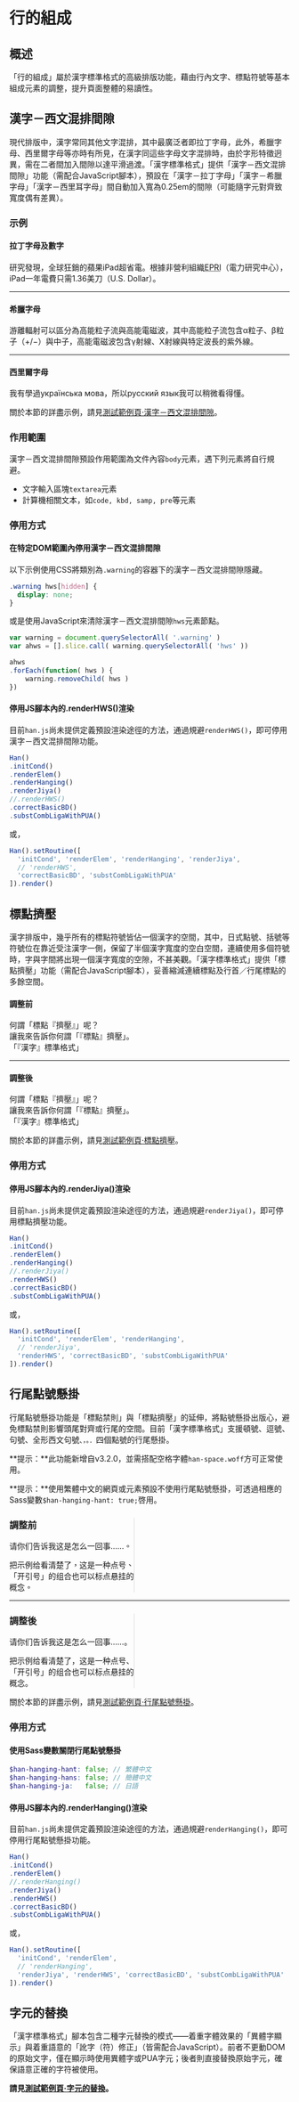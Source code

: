 
行的組成
=======
 概述 <!-- #gaishu -->
------
「行的組成」屬於漢字標準格式的高級排版功能，藉由行內文字、標點符號等基本組成元素的調整，提升頁面整體的易讀性。

 漢字－西文混排間隙 <!-- #hanzi-xiwen_hunpai_jianxi -->
-----------------
現代排版中，漢字常同其他文字混排，其中最廣泛者即拉丁字母，此外，希臘字母、西里爾字母等亦時有所見，在漢字同這些字母文字混排時，由於字形特徵迥異，需在二者間加入間隙以達平滑過渡。「漢字標準格式」提供「漢字－西文混排間隙」功能（需配合JavaScript腳本），預設在「漢字－拉丁字母」「漢字－希臘字母」「漢字－西里耳字母」間自動加入寬為0.25em的間隙（可能隨字元對齊致寬度偶有差異）。

### 示例 <!-- #hanzi-xiwen_hunpai_jianxi-shili -->

<div class='example'>

#### 拉丁字母及數字
研究發現，全球狂銷的蘋果iPad超省電。根據非營利組織<abbr lang="en" title="Electric Power Research Institute">EPRI</abbr>（電力研究中心），iPad一年電費只需1.36美刀（U.S. Dollar）。

***
#### 希臘字母
游離輻射可以區分為高能粒子流與高能電磁波，其中高能粒子流包含α粒子、β粒子（+/−）與中子，高能電磁波包含γ射線、X射線與特定波長的紫外線。

***
#### 西里爾字母
我有學過<span lang="uk">українська мова</span>，所以<span lang="ru">русский язык</span>我可以稍微看得懂。
</div>

關於本節的詳盡示例，請見[測試範例頁·漢字－西文混排間隙][hws]。

[hws]: http://ethantw.github.io/Han/latest/hws.html

### 作用範圍 <!-- #hanzi-xiwen_hunpai_jianxi-zuoyong_fanwei -->
漢字－西文混排間隙預設作用範圍為文件內容`body`元素，遇下列元素將自行規避。

- 文字輸入區塊`textarea`元素
- 計算機相關文本，如`code, kbd, samp, pre`等元素

### 停用方式 <!-- #hanzi-xiwen_hunpai_jianxi-tingyong_fangshi -->
#### 在特定DOM範圍內停用漢字－西文混排間隙
以下示例使用CSS將類別為`.warning`的容器下的漢字－西文混排間隙隱藏。

```css
.warning hws[hidden] {
  display: none;
}
```

或是使用JavaScript來清除漢字－西文混排間隙`hws`元素節點。

```javascript
var warning = document.querySelectorAll( '.warning' )
var ahws = [].slice.call( warning.querySelectorAll( 'hws' ))

ahws
.forEach(function( hws ) {
	warning.removeChild( hws )
})
```

#### 停用JS腳本內的.renderHWS()渲染
目前`han.js`尚未提供定義預設渲染途徑的方法，通過規避`renderHWS()`，即可停用漢字－西文混排間隙功能。

```javascript
Han()
.initCond()
.renderElem()
.renderHanging()
.renderJiya()
//.renderHWS()
.correctBasicBD()
.substCombLigaWithPUA()
```

或，

```javascript
Han().setRoutine([
  'initCond', 'renderElem', 'renderHanging', 'renderJiya',
  // 'renderHWS',
  'correctBasicBD', 'substCombLigaWithPUA'
]).render()
```

 標點擠壓 <!-- #biaodian_jiya -->
--------- 
漢字排版中，幾乎所有的標點符號皆佔一個漢字的空間，其中，日式點號、括號等符號位在靠近受注漢字一側，保留了半個漢字寬度的空白空間，連續使用多個符號時，字與字間將出現一個漢字寬度的空隙，不甚美觀。「漢字標準格式」提供「標點擠壓」功能（需配合JavaScript腳本），妥善縮減連續標點及行首／行尾標點的多餘空間。

<div class='example'>
<style scoped>
.reset h-char h-cs,
.han-space .reset h-hangable h-char h-cs:lang(zh) {
  display: inline-block !important;
  width: .5em;
}
</style>

<div class='reset'>

#### 調整前
何謂「標點『擠壓』」呢？  
讓我來告訴你何謂「『標點』擠壓」。  
「『漢字』標準格式」
</div>

***
#### 調整後
何謂「標點『擠壓』」呢？  
讓我來告訴你何謂「『標點』擠壓」。  
「『漢字』標準格式」
</div> 

關於本節的詳盡示例，請見[測試範例頁·標點擠壓][jiya]。

[jiya]: http://ethantw.github.io/Han/latest/jiya.html

### 停用方式 <!-- #biaodian_jiya-tingyong_fangshi -->
#### 停用JS腳本內的.renderJiya()渲染
目前`han.js`尚未提供定義預設渲染途徑的方法，通過規避`renderJiya()`，即可停用標點擠壓功能。

```javascript
Han()
.initCond()
.renderElem()
.renderHanging()
//.renderJiya()
.renderHWS()
.correctBasicBD()
.substCombLigaWithPUA()
```

或，

```javascript
Han().setRoutine([
  'initCond', 'renderElem', 'renderHanging',
  // 'renderJiya',
  'renderHWS', 'correctBasicBD', 'substCombLigaWithPUA'
]).render()
```

 行尾點號懸掛 <!-- #hangwei_dianhao_xuangua -->
------------
行尾點號懸掛功能是「標點禁則」與「標點擠壓」的延伸，將點號懸掛出版心，避免標點禁則影響頭尾對齊或行尾的空間。目前「漢字標準格式」支援頓號、逗號、句號、全形西文句號<code lang='zh-Hans'>、，。．</code>四個點號的行尾懸掛。

<div class="info note">

**提示：**此功能新增自v3.2.0，並需搭配空格字體`han-space.woff`方可正常使用。
</div>

<div class="info flag related">

**提示：**使用繁體中文的網頁或元素預設不使用行尾點號懸掛，可透過相應的Sass變數`$han-hanging-hant: true;`啓用。
</div>

<div class='example'>
<style scoped>
.narrow {
	width: 16em;
	border-right: 1px solid #ddd;
}
</style>

<div class='narrow'>
<div lang='zh-Hant'>

### 調整前

请你们告诉我这是怎么一回事……。

把示例给看清楚了，这是一种点号、「开引号」的组合也可以标点悬挂的概念。
</div>
</div>

***

<div class='narrow'>
<div lang='zh-Hans'>

### 調整後

请你们告诉我这是怎么一回事……。

把示例给看清楚了，这是一种点号、「开引号」的组合也可以标点悬挂的概念。
</div>
</div> 
</div> 

關於本節的詳盡示例，請見[測試範例頁·行尾點號懸掛][hanging]。

[hanging]: http://ethantw.github.io/Han/latest/hanging.html

### 停用方式 <!-- #hangwei_dianhao_xuangua-tingyong_fangshi -->
#### 使用Sass變數關閉行尾點號懸掛

```scss
$han-hanging-hant: false; // 繁體中文
$han-hanging-hans: false; // 簡體中文
$han-hanging-ja:   false; // 日語
```

#### 停用JS腳本內的.renderHanging()渲染

目前`han.js`尚未提供定義預設渲染途徑的方法，通過規避`renderHanging()`，即可停用行尾點號懸掛功能。

```javascript
Han()
.initCond()
.renderElem()
//.renderHanging()
.renderJiya()
.renderHWS()
.correctBasicBD()
.substCombLigaWithPUA()
```

或，

```javascript
Han().setRoutine([
  'initCond', 'renderElem', 
  // 'renderHanging',
  'renderJiya', 'renderHWS', 'correctBasicBD', 'substCombLigaWithPUA'
]).render()
```



 字元的替換 <!-- #ziyuan_de_tihuan --> 
----------
「漢字標準格式」腳本包含二種字元替換的模式——着重字體效果的「異體字顯示」與着重語意的「訛字（符）修正」（皆需配合JavaScript）。前者不更動DOM的原始文字，僅在顯示時使用異體字或PUA字元；後者則直接替換原始字元，確保語意正確的字符被使用。

**請見[測試範例頁·字元的替換][subst]。**

[subst]: http://ethantw.github.io/Han/latest/subst.html

